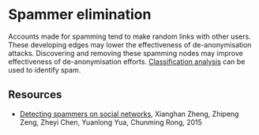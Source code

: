 # Spammer elimination

Accounts made for spamming tend to make random links with other users. These developing edges may lower the effectiveness of de-anonymisation attacks. Discovering and removing these spamming nodes may improve effectiveness of de-anonymisation efforts. [Classification analysis](da/attack-vectors/Classification-analysis.md) can be used to identify spam.

## Resources

* [Detecting spammers on social networks](https://www.sciencedirect.com/science/article/pii/S0925231215002106), Xianghan Zheng, Zhipeng Zeng, Zheyi Chen, Yuanlong Yua, Chunming Rong, 2015

